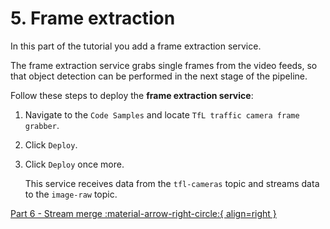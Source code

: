 # 5. Frame extraction

In this part of the tutorial you add a frame extraction service. 

The frame extraction service grabs single frames from the video feeds, so that object detection can be performed in the next stage of the pipeline. 

Follow these steps to deploy the **frame extraction service**:

1.  Navigate to the `Code Samples` and locate `TfL traffic camera frame grabber`.

2.  Click `Deploy`.

3.  Click `Deploy` once more.

    This service receives data from the `tfl-cameras` topic and streams data to the `image-raw` topic.

[Part 6 - Stream merge :material-arrow-right-circle:{ align=right }](stream-merge.md)
